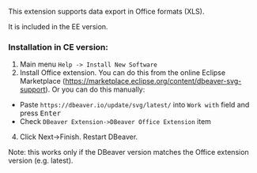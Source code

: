 This extension supports data export in Office formats (XLS).

It is included in the EE version.

### Installation in CE version:
1. Main menu `Help -> Install New Software`
2. Install Office extension. You can do this from the online Eclipse Marketplace (https://marketplace.eclipse.org/content/dbeaver-svg-support). Or you can do this manually:
  * Paste `https://dbeaver.io/update/svg/latest/` into `Work with` field and press <kbd>Enter</kbd>
  * Check `DBeaver Extension->DBeaver Office Extension` item  
4. Click Next->Finish. Restart DBeaver.

Note: this works only if the DBeaver version matches the Office extension version (e.g. latest).